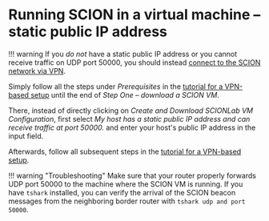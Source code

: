 # Running SCION in a virtual machine &ndash; static public IP address

!!! warning
    If you *do not* have a static public IP address or you cannot receive traffic on UDP port 50000, you should instead [connect to the SCION network via VPN](dynamic_ip/).

Simply follow all the steps under *Prerequisites* in the [tutorial for a VPN-based setup](dynamic_ip/) until the end of *Step One &ndash; download a SCION VM*.

There, instead of directly clicking on *Create and Download SCIONLab VM Configuration*, first select *My host has a static public IP address and can receive traffic at port 50000.* and enter your host's public IP address in the input field.

Afterwards, follow all subsequent steps in the [tutorial for a VPN-based setup](dynamic_ip/).

!!! warning "Troubleshooting"
    Make sure that your router properly forwards UDP port 50000 to the machine where the SCION VM is running. If you have `tshark` installed, you can verify the arrival of the SCION beacon messages from the neighboring border router with `tshark udp and port 50000`.
